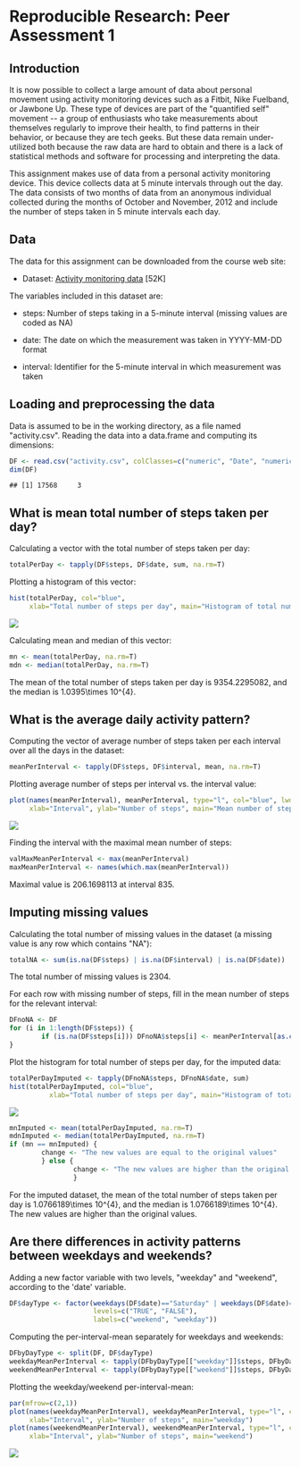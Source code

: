 # Reproducible Research: Peer Assessment 1
## Introduction
It is now possible to collect a large amount of data about personal movement using activity monitoring devices such as a Fitbit, Nike Fuelband, or Jawbone Up. These type of devices are part of the "quantified self" movement -- a group of enthusiasts who take measurements about themselves regularly to improve their health, to find patterns in their behavior, or because they are tech geeks. But these data remain under-utilized both because the raw data are hard to obtain and there is a lack of statistical methods and software for processing and interpreting the data.

This assignment makes use of data from a personal activity monitoring device. This device collects data at 5 minute intervals through out the day. The data consists of two months of data from an anonymous individual collected during the months of October and November, 2012 and include the number of steps taken in 5 minute intervals each day.

## Data
The data for this assignment can be downloaded from the course web site:

* Dataset: [Activity monitoring data](https://d396qusza40orc.cloudfront.net/repdata%2Fdata%2Factivity.zip) [52K]

The variables included in this dataset are:

* steps: Number of steps taking in a 5-minute interval (missing values are coded as NA)

* date: The date on which the measurement was taken in YYYY-MM-DD format

* interval: Identifier for the 5-minute interval in which measurement was taken

## Loading and preprocessing the data
Data is assumed to be in the working directory, as a file named "activity.csv".
Reading the data into a data.frame and computing its dimensions:

```r
DF <- read.csv("activity.csv", colClasses=c("numeric", "Date", "numeric"))
dim(DF)
```

```
## [1] 17568     3
```

## What is mean total number of steps taken per day?
Calculating a vector with the total number of steps taken per day:

```r
totalPerDay <- tapply(DF$steps, DF$date, sum, na.rm=T)
```

Plotting a histogram of this vector:

```r
hist(totalPerDay, col="blue",
     xlab="Total number of steps per day", main="Histogram of total number of steps per day")
```

![](PA1_template_files/figure-html/totalHist-1.png) 

Calculating mean and median of this vector:

```r
mn <- mean(totalPerDay, na.rm=T)
mdn <- median(totalPerDay, na.rm=T)
```

The mean of the total number of steps taken per day is 9354.2295082, and the median is 1.0395\times 10^{4}.



## What is the average daily activity pattern?
Computing the vector of average number of steps taken per each interval over all the days in the dataset:

```r
meanPerInterval <- tapply(DF$steps, DF$interval, mean, na.rm=T)
```

Plotting average number of steps per interval vs. the interval value:

```r
plot(names(meanPerInterval), meanPerInterval, type="l", col="blue", lwd=3,
     xlab="Interval", ylab="Number of steps", main="Mean number of steps per interval")
```

![](PA1_template_files/figure-html/unnamed-chunk-2-1.png) 

Finding the interval with the maximal mean number of steps:

```r
valMaxMeanPerInterval <- max(meanPerInterval)
maxMeanPerInterval <- names(which.max(meanPerInterval))
```
Maximal value is 206.1698113 at interval 835.


## Imputing missing values
Calculating the total number of missing values in the dataset (a missing value is any row which contains "NA"):

```r
totalNA <- sum(is.na(DF$steps) | is.na(DF$interval) | is.na(DF$date))
```
The total number of missing values is 2304.

For each row with missing number of steps, fill in the mean number of steps for the relevant interval:

```r
DFnoNA <- DF
for (i in 1:length(DF$steps)) {
        if (is.na(DF$steps[i])) DFnoNA$steps[i] <- meanPerInterval[as.character(DF$interval[i])]
}
```

Plot the histogram for total number of steps per day, for the imputed data:

```r
totalPerDayImputed <- tapply(DFnoNA$steps, DFnoNA$date, sum)
hist(totalPerDayImputed, col="blue", 
          xlab="Total number of steps per day", main="Histogram of total number of steps per day for imputed data")
```

![](PA1_template_files/figure-html/unnamed-chunk-6-1.png) 

```r
mnImputed <- mean(totalPerDayImputed, na.rm=T)
mdnImputed <- median(totalPerDayImputed, na.rm=T)
if (mn == mnImputed) {
        change <- "The new values are equal to the original values"
        } else {
                change <- "The new values are higher than the original values"
                }
```
For the imputed dataset, the mean of the total number of steps taken per day is 1.0766189\times 10^{4}, and the median is 1.0766189\times 10^{4}. The new values are higher than the original values.



## Are there differences in activity patterns between weekdays and weekends?
Adding a new factor variable with two levels, "weekday" and "weekend", according to the 'date' variable.

```r
DF$dayType <- factor(weekdays(DF$date)=="Saturday" | weekdays(DF$date)=="Sunday", 
                     levels=c("TRUE", "FALSE"),
                     labels=c("weekend", "weekday"))
```


Computing the per-interval-mean separately for weekdays and weekends:

```r
DFbyDayType <- split(DF, DF$dayType)
weekdayMeanPerInterval <- tapply(DFbyDayType[["weekday"]]$steps, DFbyDayType[["weekday"]]$interval, mean, na.rm=T)
weekendMeanPerInterval <- tapply(DFbyDayType[["weekend"]]$steps, DFbyDayType[["weekend"]]$interval, mean, na.rm=T)
```

Plotting the weekday/weekend per-interval-mean:

```r
par(mfrow=c(2,1))
plot(names(weekdayMeanPerInterval), weekdayMeanPerInterval, type="l", col="blue", lwd=3,
     xlab="Interval", ylab="Number of steps", main="weekday")
plot(names(weekendMeanPerInterval), weekendMeanPerInterval, type="l", col="blue", lwd=3,
     xlab="Interval", ylab="Number of steps", main="weekend")
```

![](PA1_template_files/figure-html/unnamed-chunk-9-1.png) 


